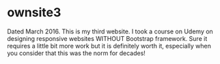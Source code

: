 # ownsite3
Dated March 2016. This is my third website. I took a course on Udemy on designing responsive websites WITHOUT Bootstrap framework. Sure it requires a little bit more work but it is definitely worth it, especially when you consider that this was the norm for decades!
